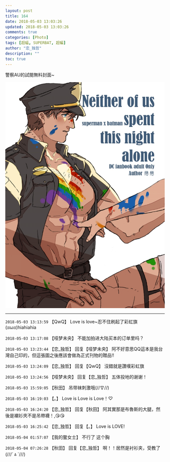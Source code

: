 ```yaml
---
layout: post
title: 164
date: 2018-05-03 13:03:26
updated: 2018-05-03 13:03:26
comments: true
categories: [Photo]
tags: [超蝠, SUPERBAT, 超蝙]
author: "恋_独哲"
description: ""
toc: true
---
```


<p>警察AU的試閱無料封面~</p>

![](https://raw.githubusercontent.com/alicewish/maple50821/master/img_YW5MWVN1NEpoZFhNRnZjTTJsQm5QSmhJSmY3ZCtuMXcwNUVLK2JZUGc0dGcrR09ycFhiNmJBPT0.jpg)

---

`2018-05-03 13:13:59` 【QwQ】 Love is love~忍不住刷起了彩虹旗(ಡωಡ)hiahiahia

`2018-05-03 13:17:08` 【哑梦未央】 不能加拍进大陆买本的订单里吗？

`2018-05-03 13:23:44` 【恋\_独哲】 回复【哑梦未央】 阿不好意思QQ這本是我台灣自己印的，但這張圖之後應該會做為正式刊物的贈品!!

`2018-05-03 13:24:09` 【恋\_独哲】 回复【QwQ】 沒錯就是讚嘆彩虹旗

`2018-05-03 13:24:56` 【哑梦未央】 回复【恋\_独哲】 五体投地的谢谢！

`2018-05-03 15:59:05` 【秋田】 吊带袜刺激哦(//∇//)

`2018-05-03 16:19:03` 【。】 Love is Love is Love！♡

`2018-05-03 16:24:20` 【恋\_独哲】 回复【秋田】 阿其實那是布魯斯的大腿，然後是襯衫夾不是吊帶襪！,😘😘

`2018-05-03 16:25:42` 【恋\_独哲】 回复【。】 Love is LOVE!

`2018-05-04 01:57:07` 【我的鳖女士】 不行了 这个胸

`2018-05-04 07:26:28` 【秋田】 回复【恋\_独哲】 啊！！居然是衬衫夹，受教了(///ˊㅿˋ///)
